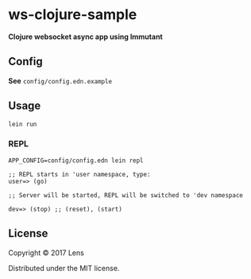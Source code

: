 # ws-clojure-sample

__Clojure websocket async app using Immutant__

## Config
__See__ `config/config.edn.example`

## Usage

```shell script
lein run
```

### REPL
```shell script
APP_CONFIG=config/config.edn lein repl

;; REPL starts in 'user namespace, type:
user=> (go)

;; Server will be started, REPL will be switched to 'dev namespace

dev=> (stop) ;; (reset), (start)

```


## License

Copyright © 2017 Lens

Distributed under the MIT license.
